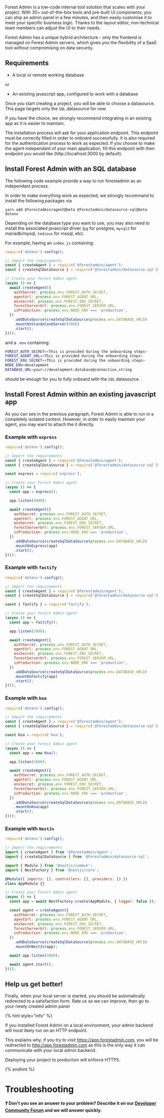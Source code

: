 Forest Admin is a low-code internal tool solution that scales with your project. With 30+ out-of-the-box tools and pre-built UI components, you can ship an admin panel in a few minutes, and then easily customise it to meet your specific business logic. Thanks to the layout editor, non-technical team members can adjust the UI to their needs.

Forest Admin has a unique hybrid architecture - only the frontend is managed on Forest Admin servers, which gives you the flexibility of a SaaS tool without compromising on data security.

## Requirements

- A local or remote working database

or

- An existing javascript app, configured to work with a database

Once you start creating a project, you will be able to choose a datasource. This page targets only the `SQL` datasource for now.

If you have the choice, we strongly recommend integrating in an existing app as it is easier to maintain.

The installation process will ask for your application endpoint. This endpoint must be correctly filled in order to onboard successfully. It is also required for the authentication process to work as expected. If you choose to make the agent independant of your main application, fill this endpoint with then endpoint you would like (http://localhost:3000 by default).

## Install Forest Admin with an SQL database

The following code example provide a way to run forestadmin as an independant process.

In order to make everything work as expected, we strongly recommand to install the following packages via

`yarn add @forestadmin/agent@beta @forestadmin/datasource-sql@beta dotenv`

Depending on the database type you want to use, you may also need to install the associated javascript driver (`pg` for postgres, `mysql2` for mariadb/mysql, `tedious` for mssql, etc).

For example, having an `index.js` containing:

```javascript
require('dotenv').config();

// Import the requirements
const { createAgent } = require('@forestadmin/agent');
const { createSqlDataSource } = require('@forestadmin/datasource-sql');

// Create your Forest Admin agent
(async () => {
  await createAgent({
    authSecret: process.env.FOREST_AUTH_SECRET,
    agentUrl: process.env.FOREST_AGENT_URL,
    envSecret: process.env.FOREST_ENV_SECRET,
    forestServerUrl: process.env.FOREST_SERVER_URL,
    isProduction: process.env.NODE_ENV === 'production',
  })
    .addDataSource(createSqlDataSource(process.env.DATABASE_URL))
    .mountOnStandaloneServer(3000)
    .start();
})();
```

and a `.env` containing:

```bash
FOREST_AUTH_SECRET=<This is provided during the onboarding steps>
FOREST_AGENT_URL=<This is provided during the onboarding steps>
FOREST_ENV_SECRET=<This is provided during the onboarding steps>
NODE_ENV=development
DATABASE_URL=your://development:database@connection.string
```

should be enough for you to fully onboard with the `SQL` datasource.

## Install Forest Admin within an existing javascript app

As you can see in the previous paragraph, Forest Admin is able to run in a completely isolated context. However, in order to easily maintain your agent, you may want to attach the it directly.

### Example with `express`

```javascript
require('dotenv').config();

// Import the requirements
const { createAgent } = require('@forestadmin/agent');
const { createSqlDataSource } = require('@forestadmin/datasource-sql');

const express = require('express');

// Create your Forest Admin agent
(async () => {
  const app = express();

  app.listen(3000);

  await createAgent({
    authSecret: process.env.FOREST_AUTH_SECRET,
    agentUrl: process.env.FOREST_AGENT_URL,
    envSecret: process.env.FOREST_ENV_SECRET,
    forestServerUrl: process.env.FOREST_SERVER_URL,
    isProduction: process.env.NODE_ENV === 'production',
  })
    .addDataSource(createSqlDataSource(process.env.DATABASE_URL))
    .mountOnExpress(app)
    .start();
})();
```

### Example with `fastify`

```javascript
require('dotenv').config();

// Import the requirements
const { createAgent } = require('@forestadmin/agent');
const { createSqlDataSource } = require('@forestadmin/datasource-sql');

const { fastify } = require('fastify');

// Create your Forest Admin agent
(async () => {
  const app = fastify();

  app.listen(3000);

  await createAgent({
    authSecret: process.env.FOREST_AUTH_SECRET,
    agentUrl: process.env.FOREST_AGENT_URL,
    envSecret: process.env.FOREST_ENV_SECRET,
    forestServerUrl: process.env.FOREST_SERVER_URL,
    isProduction: process.env.NODE_ENV === 'production',
  })
    .addDataSource(createSqlDataSource(process.env.DATABASE_URL))
    .mountOnFastify(app)
    .start();
})();
```

### Example with `koa`

```javascript
require('dotenv').config();

// Import the requirements
const { createAgent } = require('@forestadmin/agent');
const { createSqlDataSource } = require('@forestadmin/datasource-sql');

const Koa = require('koa');

// Create your Forest Admin agent
(async () => {
  const app = new Koa();

  app.listen(3000);

  await createAgent({
    authSecret: process.env.FOREST_AUTH_SECRET,
    agentUrl: process.env.FOREST_AGENT_URL,
    envSecret: process.env.FOREST_ENV_SECRET,
    forestServerUrl: process.env.FOREST_SERVER_URL,
    isProduction: process.env.NODE_ENV === 'production',
  })
    .addDataSource(createSqlDataSource(process.env.DATABASE_URL))
    .mountOnKoa(app)
    .start();
})();
```

### Example with `NestJs`

```javascript
require('dotenv').config();

// Import the requirements
import { createAgent } from '@forestadmin/agent';
import { createSqlDataSource } from '@forestadmin/datasource-sql';

import { Module } from '@nestjs/common';
import { NestFactory } from '@nestjs/core';

@Module({ imports: [], controllers: [], providers: [] })
class AppModule {}

// Create your Forest Admin agent
(async () => {
  const app = await NestFactory.create(AppModule, { logger: false });

  const agent = createAgent({
    authSecret: process.env.FOREST_AUTH_SECRET,
    agentUrl: process.env.FOREST_AGENT_URL,
    envSecret: process.env.FOREST_ENV_SECRET,
    forestServerUrl: process.env.FOREST_SERVER_URL,
    isProduction: process.env.NODE_ENV === 'production',
  })
    .addDataSource(createSqlDataSource(process.env.DATABASE_URL))
    .mountOnNestJs(app);

  await app.listen(3000);

  await agent.start();
})();
```

## Help us get better!

Finally, when your local server is started, you should be automatically redirected to a satisfaction form. Rate us so we can improve, then go to your newly created admin panel

{% hint style="info" %}

If you installed Forest Admin on a local environment, your admin backend will most likely run on an HTTP endpoint.

This explains why, if you try to visit https://app.forestadmin.com, you will be redirected to http://app.forestadmin.com as this is the only way it can communicate with your local admin backend.

Deploying your project to production will enforce HTTPS.

{% endhint %}

# Troubleshooting

#### ❓ Don't you see an answer to your problem? Describe it on our [Developer Community Forum](https://community.forestadmin.com) and we will answer quickly.
